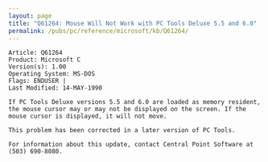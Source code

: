 ```yaml
---
layout: page
title: "Q61264: Mouse Will Not Work with PC Tools Deluxe 5.5 and 6.0"
permalink: /pubs/pc/reference/microsoft/kb/Q61264/
---
```


	Article: Q61264
	Product: Microsoft C
	Version(s): 1.00
	Operating System: MS-DOS
	Flags: ENDUSER |
	Last Modified: 14-MAY-1990
	
	If PC Tools Deluxe versions 5.5 and 6.0 are loaded as memory resident,
	the mouse cursor may or may not be displayed on the screen. If the
	mouse cursor is displayed, it will not move.
	
	This problem has been corrected in a later version of PC Tools.
	
	For information about this update, contact Central Point Software at
	(503) 690-8080.
